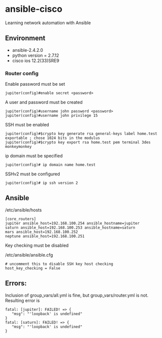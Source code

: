 # ansible-cisco

Learning network automation with Ansible


## Environment 

* ansible-2.4.2.0
* python version = 2.7.12
* cisco ios 12.2(33)SRE9

### Router config

Enable password must be set

    jupiter(config)#enable secret <password>
    
A user and password must be created
    
    jupiter(config)#username john password <password>
    jupiter(config)#username john privilege 15
    
SSH must be enabled

    jupiter(config)#$crypto key generate rsa general-keys label home.test exportable ; chose 1024 bits in the modulus
    jupiter(config)#$crypto key export rsa home.test pem terminal 3des monkeymonkey

ip domain must be specified

    jupiter(config)# ip domain name home.test
    
SSHv2 must be configured

    jupiter(config)# ip ssh version 2
    

## Ansible 

/etc/ansible/hosts

    [core_routers]
    jupiter ansible_host=192.168.100.254 ansible_hostname=jupiter
    saturn ansible_host=192.168.100.253 ansible_hostname=saturn
    mars ansible_host=192.168.100.252
    neptune ansible_host=192.168.100.251
  
Key checking must be disabled  

/etc/ansible/ansible.cfg

    # uncomment this to disable SSH key host checking
    host_key_checking = False


## Errors:

Inclusion of group_vars/all.yml is fine, but group_vars/router.yml is not. Resulting error is 

    fatal: [jupiter]: FAILED! => {
       "msg": "'loopback' is undefined"
    }
    fatal: [saturn]: FAILED! => {
       "msg": "'loopback' is undefined"
    }
